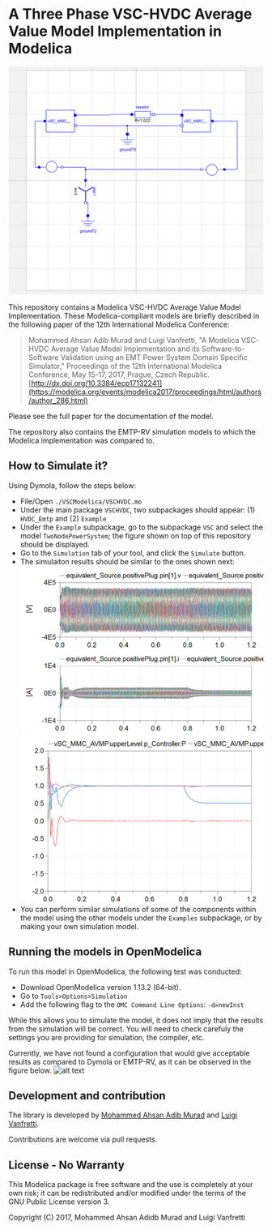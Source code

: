 # A Three Phase VSC-HVDC Average Value Model Implementation in Modelica

![alt text](https://github.com/ALSETLab/2017_ModelicaConf_VSC-HVDC_AVM_Model/blob/master/Example_Results/Dymola2018/VSC/TwoNodePowerSystem.png)

This repository contains a Modelica VSC-HVDC Average Value Model Implementation. These Modelica-compliant models are briefly described in the following paper of the 12th International Modelica Conference:

> Mohammed Ahsan Adib Murad and Luigi Vanfretti, "A Modelica VSC-HVDC Average Value Model Implementation and its Software-to-Software Validation using an EMT Power System Domain Specific Simulator," Proceedings of the 12th International Modelica Conference, May 15-17, 2017, Prague, Czech Republic. [http://dx.doi.org/10.3384/ecp17132241](https://modelica.org/events/modelica2017/proceedings/html/authors/author_286.html)

Please see the full paper for the documentation of the model.

The repository also contains the EMTP-RV simulation models to which the Modelica implementation was compared to.

## How to Simulate it?

Using Dymola, follow the steps below:
- File/Open `./VSCModelica/VSCHVDC.mo`
- Under the main package `VSCHVDC`, two subpackages should appear: (1) `HVDC_Emtp` and (2) `Example`
- Under the `Example` subpackage, go to the subpackage `VSC` and select the model `TwoNodePowerSystem`; the figure shown on top of this repository should be displayed.
- Go to the `Simulation` tab of your tool, and click the `Simulate` button.
- The simulaiton results should be similar to the ones shown next:
![alt text](https://github.com/ALSETLab/2017_ModelicaConf_VSC-HVDC_AVM_Model/blob/master/Example_Results/Dymola2018/VSC/TwoNodePowerSystem_currents.png)
![alt text](https://github.com/ALSETLab/2017_ModelicaConf_VSC-HVDC_AVM_Model/blob/master/Example_Results/Dymola2018/VSC/TwoNodePowerSystem_controls.png)
- You can perform similar simulations of some of the components within the model using the other models under the `Examples` subpackage, or by making your own simulation model.


## Running the models in OpenModelica
To run this model in OpenModelica, the following test was conducted:
- Download OpenModelica version 1.13.2 (64-bit).
- Go to `Tools>Options>Simulation`
- Add the following flag to the `OMC Command Line Options`: `-d=newInst`

While this allows you to simulate the model, it does not imply that the results from the simulation will be correct.
You will need to check carefuly the settings you are providing for simulation, the compiler, etc.

Currently, we have not found a configuration that would give acceptable results as compared to Dymola or EMTP-RV, as it can be observed in the figure below.
![alt text]()


## Development and contribution

The library is developed by [Mohammed Ahsan Adib Murad](https://github.com/ahsanKTH) and [Luigi Vanfretti](https://github.com/lvanfretti).

Contributions are welcome via pull requests.

## License - No Warranty

This Modelica package is free software and the use is completely at your own risk; it can be redistributed and/or modified under the terms of the GNU Public License version 3.

Copyright (C) 2017, Mohammed Ahsan Adidb Murad and Luigi Vanfretti
